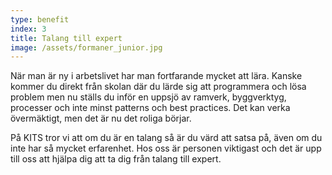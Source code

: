 ```yaml
---
type: benefit
index: 3
title: Talang till expert
image: /assets/formaner_junior.jpg
---
```

När man är ny i arbetslivet har man fortfarande mycket att lära. Kanske kommer du direkt från skolan där du lärde sig att programmera och lösa problem men nu ställs du inför en uppsjö av ramverk, byggverktyg, processer och inte minst patterns och best practices. Det kan verka övermäktigt, men det är nu det roliga börjar.

På KITS tror vi att om du är en talang så är du värd att satsa på, även om du inte har så mycket erfarenhet. Hos oss är personen viktigast och det är upp till oss att hjälpa dig att ta dig från talang till expert.